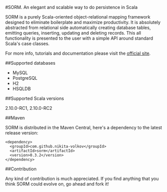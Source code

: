 #SORM. An elegant and scalable way to do persistence in Scala

SORM is a purely Scala-oriented object-relational mapping framework designed to eliminate boilerplate and maximize productivity. It is absolutely abstracted from relational side automatically creating database tables, emitting queries, inserting, updating and deleting records. This all functionality is presented to the user with a simple API around standard Scala's case classes. 

For more info, tutorials and documentation please visit the [official site](http://sorm-framework.org).

##Supported databases

* MySQL
* PostgreSQL
* H2
* HSQLDB

##Supported Scala versions

2.10.0-RC1, 2.10.0-RC2

##Maven

SORM is distributed in the Maven Central, here's a dependency to the latest release version:

    <dependency>
      <groupId>com.github.nikita-volkov</groupId>
      <artifactId>sorm</artifactId>
      <version>0.3.2</version>
    </dependency>

##Contribution

Any kind of contribution is much appreciated. If you find anything that you think SORM could evolve on, go ahead and fork it! 
